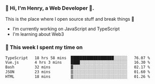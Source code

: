 <!-- [![Click to enter my website](https://github.com/zh30/zh30/assets/7930156/bb82b0df-3fb8-4136-8522-734cd2b27f6a)](https://blog.zhanghe.dev) -->

### 👋 Hi, I'm Henry, a Web Developer 🚀.

This is the place where I open source stuff and break things :rofl:

- I’m currently working on JavaScript and TypeScript
- I'm learning about Web3 

### 💪 This week I spent my time on

<!--START_SECTION:waka-->

```txt
TypeScript   18 hrs 58 mins  ███████████████████░░░░░░   76.07 %
Vue.js       4 hrs 3 mins    ████░░░░░░░░░░░░░░░░░░░░░   16.30 %
Bash         32 mins         ▓░░░░░░░░░░░░░░░░░░░░░░░░   02.17 %
JSON         23 mins         ▒░░░░░░░░░░░░░░░░░░░░░░░░   01.60 %
HTML         18 mins         ▒░░░░░░░░░░░░░░░░░░░░░░░░   01.26 %
```

<!--END_SECTION:waka-->
